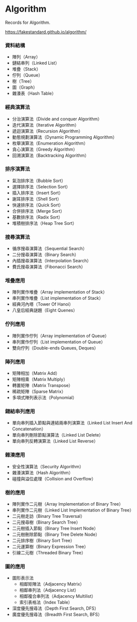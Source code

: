 # Algorithm
Records for Algorithm.

https://fakestandard.github.io/algorithm/

### 資料結構
- 陣列（Array）
- 鏈結串列（Linked List）
- 堆疊（Stack）
- 佇列（Queue）
- 樹（Tree）
- 圖（Graph）
- 雜湊表（Hash Table）

### 經典演算法
- 分治演算法（Divide and conquer Algorithm）
- 迭代演算法（Iterative Algorithm）
- 遞迴演算法（Recursion Algorithm）
- 動態規劃演算法（Dynamic Programming Algorithm）
- 枚舉演算法（Enumeration Algorithm）
- 貪心演算法（Greedy Algorithm）
- 回溯演算法（Backtracking Algorithm）

### 排序演算法
- 氣泡排序法（Bubble Sort）
- 選擇排序法（Selection Sort）
- 插入排序法（Insert Sort）
- 謝耳排序法（Shell Sort）
- 快速排序法（Quick Sort）
- 合併排序法（Merge Sort）
- 基數排序法（Radix Sort）
- 堆積樹排序法（Heap Tree Sort）

### 搜尋演算法
- 循序搜尋演算法（Sequential Search）
- 二分搜尋演算法（Binary Search）
- 內插搜尋演算法（Interpolation Search）
- 費氏搜尋演算法（Fibonacci Search）

### 堆疊應用
- 陣列實作堆疊（Array implementation of Stack）
- 串列實作堆疊（List implementation of Stack）
- 經典河內塔（Tower Of Hanoi）
- 八皇后經典謎題（Eight Quenes）

### 佇列應用
- 陣列實作佇列（Array implementation of Queue）
- 串列實作佇列（List implementation of Queue）
- 雙向佇列（Double-ends Queues, Deques）

### 陣列應用
- 矩陣相加（Matrix Add）
- 矩陣相乘（Matrix Multiply）
- 轉置矩陣（Matrix Transpose）
- 稀疏矩陣（Sparse Matrix）
- 多項式陣列表示法（Polynomial）

### 鏈結串列應用
- 單向串列插入節點與連結兩串列演算法（Linked List Insert And Concatenation）
- 單向串列刪除節點演算法（Linked List Delete）
- 單向串列反轉演算法（Linked List Reverse）

### 雜湊應用
- 安全性演算法（Security Algorithm）
- 雜湊演算法（Hash Algorithm）
- 碰撞與溢位處理（Collision and Overflow）

### 樹的應用
- 陣列實作二元樹（Array Implementation of Binary Tree）
- 串列實作二元樹（Linked List Implementation of Binary Tree）
- 二元樹走訪（Binary Tree Traversal）
- 二元搜尋樹（Binary Search Tree）
- 二元樹插入節點（Binary Tree Insert Node）
- 二元樹刪除節點（Binary Tree Delete Node）
- 二元排序樹（Binary Sort Tree）
- 二元運算樹（Binary Expression Tree）
- 引線二元樹（Threaded Binary Tree）

### 圖的應用
- 圖形表示法
  - 相鄰矩陣法（Adjacency Matrix）
  - 相鄰串列法（Adjacency List）
  - 相鄰複合串列法（Adjacency Multilist）
  - 索引表格法（Index Table）
- 深度優先搜尋法（Depth First Search, DFS）
- 廣度優先搜尋法（Breadth First Search, BFS）
